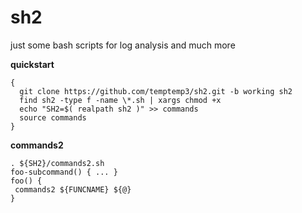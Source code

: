# sh2
just some bash scripts for log analysis and much more


**quickstart**

```
{
  git clone https://github.com/temptemp3/sh2.git -b working sh2
  find sh2 -type f -name \*.sh | xargs chmod +x
  echo "SH2=$( realpath sh2 )" >> commands
  source commands
}
```

**commands2**

```
. ${SH2}/commands2.sh
foo-subcommand() { ... }
foo() { 
 commands2 ${FUNCNAME} ${@}
}
```


